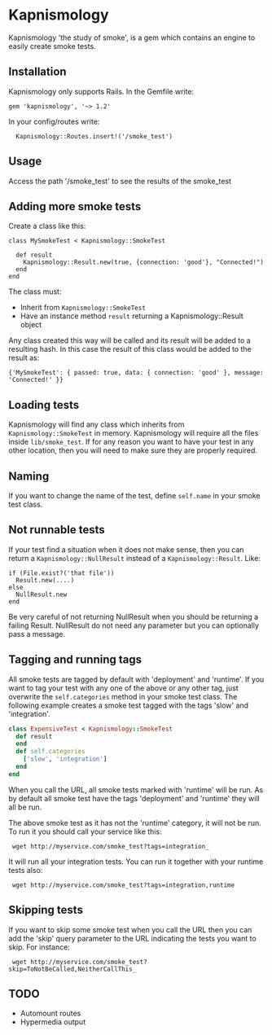 # Kapnismology

Kapnismology 'the study of smoke', is a gem which contains an engine to easily create smoke tests.

## Installation

Kapnismology only supports Rails.
In the Gemfile write:
```
gem 'kapnismology', '~> 1.2'
```

In your config/routes write:

```
  Kapnismology::Routes.insert!('/smoke_test')
```

## Usage

Access the path '/smoke_test' to see the results of the smoke_test


## Adding more smoke tests

Create a class like this:
```
class MySmokeTest < Kapnismology::SmokeTest

  def result
    Kapnismology::Result.new(true, {connection: 'good'}, "Connected!")
  end
end
```

The class must:
- Inherit from `Kapnismology::SmokeTest`
- Have an instance method `result` returning a Kapnismology::Result object

Any class created this way will be called and its result will be added to a resulting hash.
In this case the result of this class would be added to the result as:
```
{'MySmokeTest': { passed: true, data: { connection: 'good' }, message: 'Connected!' }}
```

## Loading tests

Kapnismology will find any class which inherits from `Kapnismology::SmokeTest` in memory.
Kapnismology will require all the files inside `lib/smoke_test`.
If for any reason you want to have your test in any other location, then you will need to make sure they are properly required.

## Naming

If you want to change the name of the test, define `self.name` in your
smoke test class.

## Not runnable tests

If your test find a situation when it does not make sense, then you can return a `Kapnismology::NullResult` instead of a `Kapnismology::Result`. Like:
```
if (File.exist?('that file'))
  Result.new(....)
else
  NullResult.new
end
```

Be very careful of not returning NullResult when you should be returning a failing Result.
NullResult do not need any parameter but you can optionally pass a message.

## Tagging and running tags

All smoke tests are tagged by default with 'deployment' and 'runtime'.
If you want to tag your test with any one of the above or any other tag, just overwrite the `self.categories` method in your smoke test class.
The following example creates a smoke test tagged with the tags 'slow' and 'integration'.

```Ruby
class ExpensiveTest < Kapnismology::SmokeTest
  def result
  end
  def self.categories
    ['slow', 'integration']
  end
end
```

When you call the URL, all smoke tests marked with 'runtime' will be run. As by default all smoke test have the tags 'deployment' and 'runtime' they will all be run.

The above smoke test as it has not the 'runtime' category, it will not be run. To run it you should call your service like this:
```
 wget http://myservice.com/smoke_test?tags=integration_
```

It will run all your integration tests. You can run it together with your runtime tests also:
```
 wget http://myservice.com/smoke_test?tags=integration,runtime
```


## Skipping tests

If you want to skip some smoke test when you call the URL then you can add the 'skip' query parameter to the URL indicating the tests you want to skip.
For instance:
```
 wget http://myservice.com/smoke_test?skip=ToNotBeCalled,NeitherCallThis_
```



## TODO

- Automount routes
- Hypermedia output
